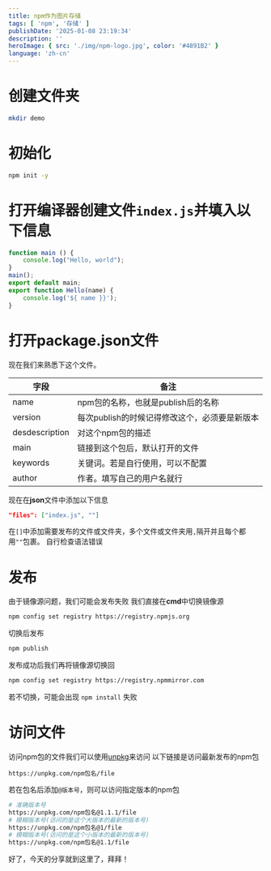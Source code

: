 ```yaml
---
title: npm作为图片存储
tags: [ 'npm', '存储' ]
publishDate: '2025-01-08 23:19:34'
description: ''
heroImage: { src: './img/npm-logo.jpg', color: '#4891B2' }
language: 'zh-cn'
---
```


# 创建文件夹
```bash
mkdir demo
```
# 初始化
```bash
npm init -y
```

# 打开编译器创建文件`index.js`并填入以下信息
```js
function main () {
    console.log("Hello, world");
}
main();
export default main;
export function Hello(name) {
    console.log('${ name }}');
}
```
# 打开package.json文件
现在我们来熟悉下这个文件。

| 字段             | 备注                         |
| -------------- | -------------------------- |
| name           | npm包的名称，也就是publish后的名称     |
| version        | 每次publish的时候记得修改这个，必须要是新版本 |
| desdescription | 对这个npm包的描述                 |
| main           | 链接到这个包后，默认打开的文件            |
| keywords       | 关键词。若是自行使用，可以不配置           |
| author         | 作者。填写自己的用户名就行              |

现在在**json**文件中添加以下信息
```json
"files": ["index.js", ""]
```
在`[]`中添加需要发布的文件或文件夹，多个文件或文件夹用`,`隔开并且每个都用`""`包裹。
自行检查语法错误
# 发布
由于镜像源问题，我们可能会发布失败
我们直接在**cmd**中切换镜像源
```bash
npm config set registry https://registry.npmjs.org
```
切换后发布
```bash
npm publish
```
发布成功后我们再将镜像源切换回
```bash
npm config set registry https://registry.npmmirror.com
```
若不切换，可能会出现 `npm install` 失败

# 访问文件
访问npm包的文件我们可以使用[unpkg](https://www.unpkg.com)来访问
以下链接是访问最新发布的npm包
```
https://unpkg.com/npm包名/file
```
若在包名后添加`@版本号`，则可以访问指定版本的npm包
```bash
# 准确版本号
https://unpkg.com/npm包名@1.1.1/file
# 模糊版本号(访问的是这个大版本的最新的版本号)
https://unpkg.com/npm包名@1/file
# 模糊版本号(访问的是这个小版本的最新的版本号)
https://unpkg.com/npm包名@1.1/file
```
好了，今天的分享就到这里了，拜拜！
